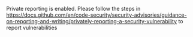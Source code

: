 Private reporting is enabled.
Please follow the steps in https://docs.github.com/en/code-security/security-advisories/guidance-on-reporting-and-writing/privately-reporting-a-security-vulnerability to report vulnerabilities
